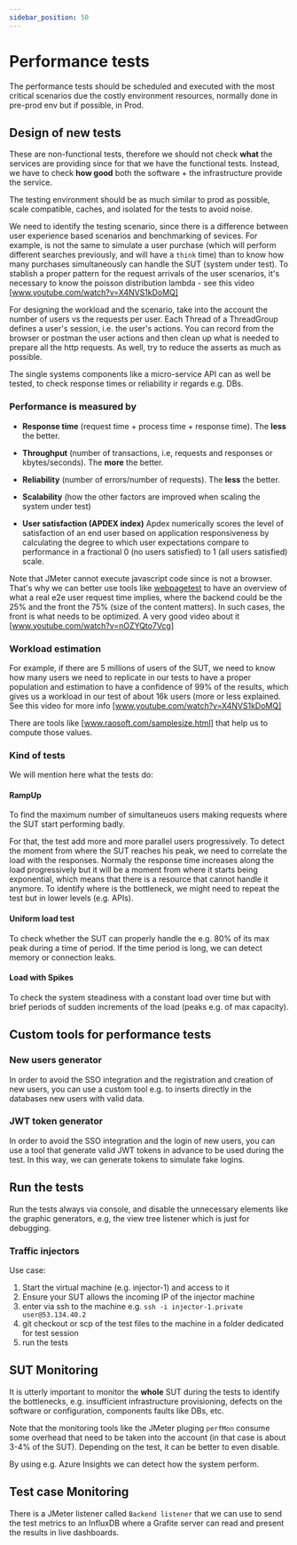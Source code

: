 ```yaml
---
sidebar_position: 50
---
```


# Performance tests

The performance tests should be scheduled and executed with the most critical scenarios due the costly environment resources, normally done in pre-prod env but if possible, in Prod.

## Design of new tests

These are non-functional tests, therefore we should not check **what** the services are providing since for that we have the functional tests. Instead, we have to check **how good** both the software + the infrastructure provide the service.

The testing environment should be as much similar to prod as possible, scale compatible, caches, and isolated for the tests to avoid noise.

We need to identify the testing scenario, since there is a difference between user experience based scenarios and benchmarking of sevices. For example, is not the same to simulate a user purchase (which will perform different searches previously, and will have a `think` time) than to know how many purchases simultaneously can handle the SUT (system under test). To stablish a proper pattern for the request arrivals of the user scenarios, it's necessary to know the poisson distribution lambda - see this video [www.youtube.com/watch?v=X4NVS1kDoMQ]

For designing the workload and the scenario, take into the account the number of users vs the requests per user. Each Thread of a ThreadGroup defines a user's session, i.e. the user's actions. You can record from the browser or postman the user actions and then clean up what is needed to prepare all the http requests. As well, try to reduce the asserts as much as possible.

The single systems components like a micro-service API can as well be tested, to check response times or reliability ir regards e.g. DBs.

### Performance is measured by

- **Response time** (request time + process time + response time). The **less** the better.
- **Throughput** (number of transactions, i.e, requests and responses or kbytes/seconds). The **more** the better.
- **Reliability** (number of errors/number of requests). The **less** the better.
- **Scalability** (how the other factors are improved when scaling the system under test)

- **User satisfaction (APDEX index)**
Apdex numerically scores the level of satisfaction of an end user based on application responsiveness by calculating the degree to which user expectations compare to performance in a fractional 0 (no users satisfied) to 1 (all users satisfied) scale.

Note that JMeter cannot execute javascript code since is not a browser. That's why we can better use tools like [webpagetest](www.webpagetest.org) to have an overview of what a real e2e user request time implies, where the backend could be the 25% and the front the 75% (size of the content matters). In such cases, the front is what needs to be optimized. A very good video about it [www.youtube.com/watch?v=nOZYQto7Vcg]

### Workload estimation

For example, if there are 5 millions of users of the SUT, we need to know how many users we need to replicate in our tests to have a proper population and estimation to have a confidence of 99% of the results, which gives us a workload in our test of about 16k users (more or less explained. See this video for more info [www.youtube.com/watch?v=X4NVS1kDoMQ]

There are tools like [www.raosoft.com/samplesize.html] that help us to compute those values.

### Kind of tests

We will mention here what the tests do:

#### RampUp

To find the maximum number of simultaneuos users making requests where the SUT start performing badly.

For that, the test add more and more parallel users progressively. To detect the moment from where the SUT reaches his peak, we need to correlate the load with the responses. Normaly the response time increases along the load progressively but it will be a moment from where it starts being exponential, which means that there is a resource that cannot handle it anymore. To identify where is the bottleneck, we might need to repeat the test but in lower levels (e.g. APIs).

#### Uniform load test

To check whether the SUT can properly handle the e.g. 80% of its max peak during a time of period. If the time period is long, we can detect memory or connection leaks.

#### Load with Spikes

To check the system steadiness with a constant load over time but with brief periods of sudden increments of the load (peaks e.g. of max capacity).

## Custom tools for performance tests

### New users generator

In order to avoid the SSO integration and the registration and creation of new users, you can use a custom tool e.g. to inserts directly in the databases new users with valid data.

### JWT token generator

In order to avoid the SSO integration and the login of new users, you can use a tool that generate valid JWT tokens in advance to be used during the test. In this way, we can generate tokens to simulate fake logins.

## Run the tests

Run the tests always via console, and disable the unnecessary elements like the graphic generators, e.g, the view tree listener which is just for debugging.

### Traffic injectors

Use case:

1. Start the virtual machine (e.g. injector-1) and access to it
2. Ensure your SUT allows the incoming IP of the injector machine
3. enter via ssh to the machine e.g. `ssh -i injector-1.private user@53.134.40.2`
4. git checkout or scp of the test files to the machine in a folder dedicated for test session
5. run the tests

## SUT Monitoring

It is utterly important to monitor the **whole** SUT during the tests to identify the bottlenecks, e.g. insufficient infrastructure provisioning, defects on the software or configuration, components faults like DBs, etc.

Note that the monitoring tools like the JMeter pluging `perfMon` consume some overhead that need to be taken into the account (in that case is about 3-4% of the SUT). Depending on the test, it can be better to even disable.

By using e.g. Azure Insights we can detect how the system perform.

## Test case Monitoring

There is a JMeter listener called `Backend listener` that we can use to send the test metrics to an InfluxDB where a Grafite server can read and present the results in live dashboards.
